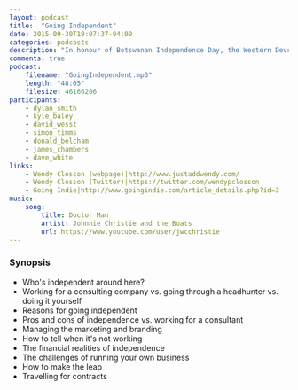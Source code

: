 ```yaml
---
layout: podcast
title:  "Going Independent"
date: 2015-09-30T19:07:37-04:00
categories: podcasts
description: "In honour of Botswanan Independence Day, the Western Devs discuss going independent with special guest, Wendy Closson"
comments: true
podcast: 
    filename: "GoingIndependent.mp3"
    length: "48:05"
    filesize: 46166206
participants: 
    - dylan_smith
    - kyle_baley
    - david_wesst
    - simon_timms
    - donald_belcham
    - james_chambers
    - dave_white
links:
    - Wendy Closson (webpage)|http://www.justaddwendy.com/
    - Wendy Closson (Twitter)|https://twitter.com/wendypclosson
    - Going Indie|http://www.goingindie.com/article_details.php?id=3
music:
    song:
        title: Doctor Man
        artist: Johnnie Christie and the Boats
        url: https://www.youtube.com/user/jwcchristie
---
```


### Synopsis

* Who's independent around here?
* Working for a consulting company vs. going through a headhunter vs. doing it yourself
* Reasons for going independent
* Pros and cons of independence vs. working for a consultant
* Managing the marketing and branding
* How to tell when it's not working
* The financial realities of independence
* The challenges of running your own business
* How to make the leap
* Travelling for contracts
